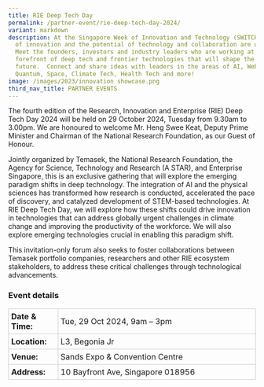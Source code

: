 ```yaml
---
title: RIE Deep Tech Day
permalink: /partner-event/rie-deep-tech-day-2024/
variant: markdown
description: At the Singapore Week of Innovation and Technology (SWITCH) sparks
  of innovation and the potential of technology and collaboration are unleashed.
  Meet the founders, investors and industry leaders who are working at the
  forefront of deep tech and frontier technologies that will shape the
  future.  Connect and share ideas with leaders in the areas of AI, Web3,
  Quantum, Space, Climate Tech, Health Tech and more!
image: /images/2023/innovation showcase.png
third_nav_title: PARTNER EVENTS
---
```

The fourth edition of the Research, Innovation and Enterprise (RIE) Deep Tech Day 2024 will be held on 29 October 2024, Tuesday from 9.30am to 3.00pm.  We are honoured to welcome Mr. Heng Swee Keat, Deputy Prime Minister and Chairman of the National Research Foundation, as our Guest of Honour.

Jointly organized by Temasek, the National Research Foundation, the Agency for  Science, Technology and Research (A STAR), and Enterprise Singapore, this is an exclusive gathering that will explore the emerging paradigm shifts in deep technology. The integration of AI and the physical sciences has transformed how research is conducted, accelerated the pace of discovery, and catalyzed development of STEM-based technologies. At RIE Deep Tech Day, we will explore how these shifts could drive innovation in technologies that can address globally urgent challenges in climate change and improving the productivity of the workforce.  We will also explore emerging technologies crucial in enabling this paradigm shift.

This invitation-only forum also seeks to foster collaborations between Temasek portfolio companies, researchers and other RIE ecosystem stakeholders, to address these critical challenges through technological advancements.

### Event details
<table style="border-collapse: collapse; width: 100%;">
      <tbody><tr>
        <td style="width: 20%; border: 1px solid #CCCCCC; padding: 5px; font-weight: bold; text-align: left; vertical-align: middle;">Date &amp; Time:</td>
        <td style="border: 1px solid #CCCCCC; padding: 5px; text-align: left; vertical-align: middle;">Tue, 29 Oct 2024, 9am – 3pm</td>
      </tr>
      <tr>
        <td style="width: 20%; border: 1px solid #CCCCCC; padding: 5px; font-weight: bold; text-align: left; vertical-align: middle;">Location:</td>
        <td style="border: 1px solid #CCCCCC; padding: 5px; text-align: left; vertical-align: middle;">L3, Begonia Jr</td>
      </tr>
      <tr>
        <td style="width: 20%; border: 1px solid #CCCCCC; padding: 5px; font-weight: bold; text-align: left; vertical-align: middle;">Venue:</td>
        <td style="border: 1px solid #CCCCCC; padding: 5px; text-align: left; vertical-align: middle;">Sands Expo &amp; Convention Centre</td>
      </tr>
      <tr>
        <td style="width: 20%; border: 1px solid #CCCCCC; padding: 5px; font-weight: bold; text-align: left; vertical-align: middle;">Address:</td>
        <td style="border: 1px solid #CCCCCC; padding: 5px; text-align: left; vertical-align: middle;">10 Bayfront Ave, Singapore 018956</td>
      </tr>
    </tbody></table>